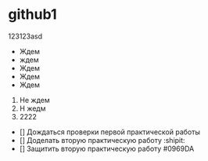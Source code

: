 # github1
123123asd
* Ждем
* ждем
* Ждем
* Ждем
* Ждем
1. Не ждем
2. Н жедм
3. 2222
- [] Дождаться проверки первой практической работы
- [] Доделать вторую практическую работу :shipit:
- [] Защитить вторую практическую работу #0969DA
